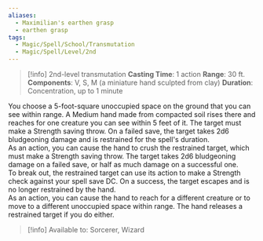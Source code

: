 ```yaml
---
aliases:
  - Maximilian's earthen grasp
  - earthen grasp
tags:
  - Magic/Spell/School/Transmutation
  - Magic/Spell/Level/2nd
---
```

>[!info]
>2nd-level transmutation
>**Casting Time**: 1 action
>**Range**: 30 ft.
>**Components**: V, S, M (a miniature hand sculpted from clay)
>**Duration**: Concentration, up to 1 minute

You choose a 5-foot-square unoccupied space on the ground that you can see within range. A Medium hand made from compacted soil rises there and reaches for one creature you can see within 5 feet of it. The target must make a Strength saving throw. On a failed save, the target takes 2d6 bludgeoning damage and is restrained for the spell's duration.<br>
As an action, you can cause the hand to crush the restrained target, which must make a Strength saving throw. The target takes 2d6 bludgeoning damage on a failed save, or half as much damage on a successful one.<br>
To break out, the restrained target can use its action to make a Strength check against your spell save DC. On a success, the target escapes and is no longer restrained by the hand.<br>
As an action, you can cause the hand to reach for a different creature or to move to a different unoccupied space within range. The hand releases a restrained target if you do either.<br>
>[!info] Available to:
>Sorcerer, Wizard